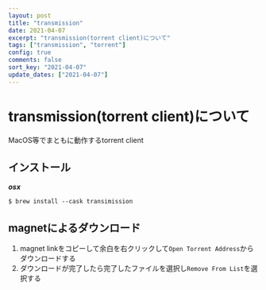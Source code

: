 ```yaml
---
layout: post
title: "transmission"
date: 2021-04-07
excerpt: "transmission(torrent client)について"
tags: ["transmission", "torrent"]
config: true
comments: false
sort_key: "2021-04-07"
update_dates: ["2021-04-07"]
---
```


# transmission(torrent client)について
MacOS等でまともに動作するtorrent client  

## インストール

***osx***
```console
$ brew install --cask transimission
```

## magnetによるダウンロード
 1. magnet linkをコピーして余白を右クリックして`Open Torrent Address`からダウンロードする
 2. ダウンロードが完了したら完了したファイルを選択し`Remove From List`を選択する
